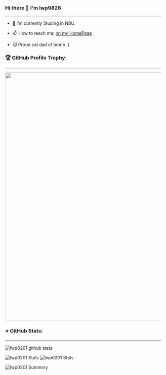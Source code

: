 ### Hi there 👋 I'm lwp9826

---

-   🔭 I’m currently Studing in NBU.

-   📫 How to reach me: [on my HomePage](https://github.com/lwp0201/)

-   🐱 Proud cat dad of bomb :)

### 🏆 GitHub Profile Trophy:

---

<a href="https://github.com/ryo-ma/github-profile-trophy">
  <img width=800 src="https://github-profile-trophy.vercel.app/?username=lwp0201&column=8&theme=onedark&no-frame=true&no-bg=true"/>
</a>

### ⭐️ GitHub Stats:

---

![lwp0201 github stats](https://github-readme-stats.vercel.app/api?username=lwp0201&theme=nord&show_icons=true&count_private=true)

![lwp0201 Stats](https://github-profile-summary-cards.vercel.app/api/cards/repos-per-language?username=lwp0201&theme=solarized_dark)
![lwp0201 Stats](https://github-profile-summary-cards.vercel.app/api/cards/most-commit-language?username=lwp0201&theme=solarized_dark)

![lwp0201 Summary](https://github-profile-summary-cards.vercel.app/api/cards/profile-details?username=lwp0201&theme=solarized_dark)
